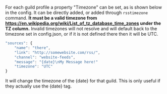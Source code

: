 For each guild profile a property "Timezone" can be set, as is shown below in the config. It can be directly added, or added through `rsstimezone` command. **It must be a valid timezone from https://en.wikipedia.org/wiki/List_of_tz_database_time_zones under the TZ column.** Invalid timezones will not resolve and will default back to the timezone set in config.json, or if it is not defined there then it will be UTC.

```javascript
"sources": {
	"name": "there",
	"link": "http://somewebsite.com/rss/",
	"channel": "website-feeds",
    "message": "{date}\nMy Message here!"
    "timezone": "UTC"
}
```

It will change the timezone of the {date} for that guild. This is only useful if they actually use the {date} tag.